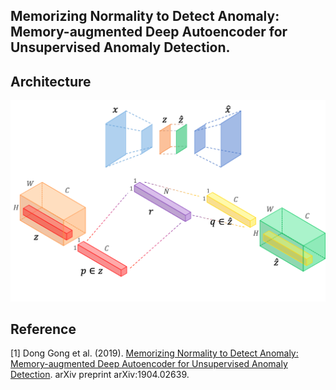
## Memorizing Normality to Detect Anomaly: Memory-augmented Deep Autoencoder for Unsupervised Anomaly Detection.


## Architecture
![img](./imgs/memae.png)


## Reference
[1] Dong Gong et al. (2019). <a href="https://arxiv.org/abs/1904.02639">Memorizing Normality to Detect Anomaly: Memory-augmented Deep Autoencoder for Unsupervised Anomaly Detection</a>. arXiv preprint arXiv:1904.02639.
